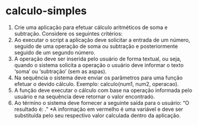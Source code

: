 # calculo-simples

1) Crie uma aplicação para efetuar cálculo aritméticos de soma e subtração.
Considere os seguintes critérios:
1) Ao executar o script a aplicação deve solicitar a entrada de um número, seguido de
uma operação de soma ou subtração e posteriormente seguido de um segundo
número.
2) A operação deve ser inserida pelo usuário de forma textual, ou seja, quando o sistema
solicita a operação o usuário deve informar o texto ‘soma’ ou ‘subtração’ (sem as
aspas).
3) Na sequência o sistema deve enviar os parâmetros para uma função efetuar o devido
cálculo. Exemplo: calculo(num1, num2, operacao).
4) A função deve executar o cálculo com base na operação informada pelo usuário e na
sequência deve retornar o valor encontrado.
5) Ao término o sistema deve fornecer a seguinte saída para o usuário:
“O resultado é: <resultado>.”
*A informação em vermelho é uma variável e deve ser substituída pelo seu respectivo valor
calculada dentro da aplicação.